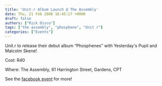 ```yaml
---
title: 'Unit.r Album Launch @ The Assembly'
date: Thu, 21 Feb 2008 16:45:27 +0000
draft: false
authors: ["Rick Disco"]
tags: ["the assembly", "phosphene", "Unit r"]
categories: ["Events"]
---
```


Unit.r to release their debut album “Phosphenes” with Yesterday's Pupil and Malcolm Skene!

Cost: R40

Where: The Assembly, 61 Harrington Street, Gardens, CPT

See the [facebook event](http://www.facebook.com/event.php?eid=9004141934) for more!